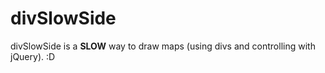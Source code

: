 # divSlowSide

divSlowSide is a **SLOW** way to draw maps (using divs and controlling with jQuery). :D
